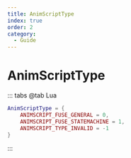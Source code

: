 ```yaml
---
title: AnimScriptType
index: true
order: 2
category:
  - Guide
---
```


# AnimScriptType
::: tabs
@tab Lua
```lua
AnimScriptType = {
    ANIMSCRIPT_FUSE_GENERAL = 0,
    ANIMSCRIPT_FUSE_STATEMACHINE = 1,
    ANIMSCRIPT_TYPE_INVALID = -1
}
```
:::